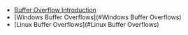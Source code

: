 - [Buffer Overflow Introduction](#Buffer-Overflow-Introduction)
- [Windows Buffer Overflows](#Windows Buffer Overflows)
- [Linux Buffer Overflows](#Linux Buffer Overflows)
